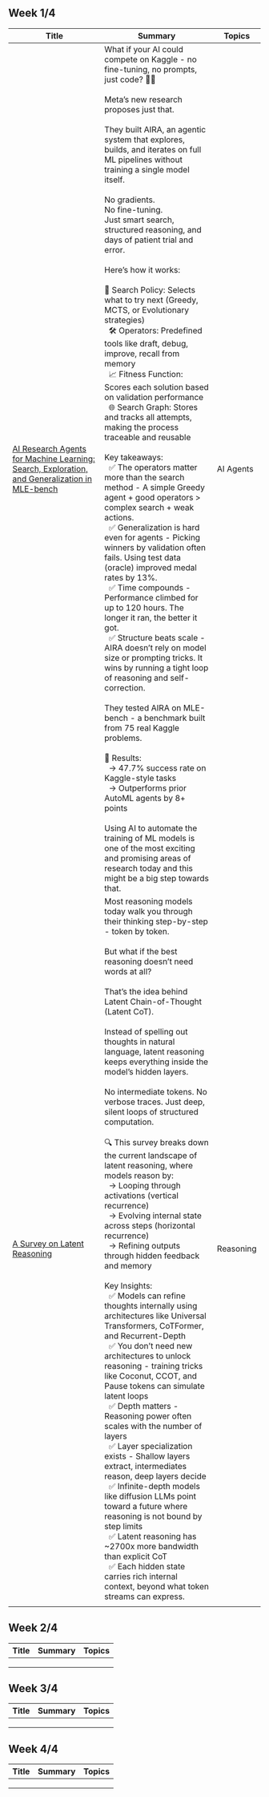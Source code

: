 ## Week 1/4
| Title | Summary | Topics | 
| --- | --- | --- |
| [AI Research Agents for Machine Learning: Search, Exploration, and Generalization in MLE-bench](https://arxiv.org/pdf/2507.02554) | What if your AI could compete on Kaggle - no fine-tuning, no prompts, just code? 🤖🏅 <br><br>Meta’s new research proposes just that. <br><br>They built AIRA, an agentic system that explores, builds, and iterates on full ML pipelines without training a single model itself. <br><br> No gradients. <br>No fine-tuning. <br>Just smart search, structured reasoning, and days of patient trial and error. <br><br>Here’s how it works: <br><br>🧠 Search Policy: Selects what to try next (Greedy, MCTS, or Evolutionary strategies) <br> &nbsp; 🛠️ Operators: Predefined tools like draft, debug, improve, recall from memory <br> &nbsp;  📈 Fitness Function: Scores each solution based on validation performance <br> &nbsp;  🌐 Search Graph: Stores and tracks all attempts, making the process traceable and reusable <br><br>Key takeaways: <br> &nbsp; ✅ The operators matter more than the search method - A simple Greedy agent + good operators > complex search + weak actions. <br> &nbsp; ✅ Generalization is hard even for agents - Picking winners by validation often fails. Using test data (oracle) improved medal rates by 13%. <br> &nbsp; ✅ Time compounds - Performance climbed for up to 120 hours. The longer it ran, the better it got. <br> &nbsp; ✅ Structure beats scale - AIRA doesn’t rely on model size or prompting tricks. It wins by running a tight loop of reasoning and self-correction. <br><br>They tested AIRA on MLE-bench - a benchmark built from 75 real Kaggle problems. <br><br>🎯 Results: <br> &nbsp;  -> 47.7% success rate on Kaggle-style tasks <br> &nbsp;  -> Outperforms prior AutoML agents by 8+ points <br><br>Using AI to automate the training of ML models is one of the most exciting and promising areas of research today and this might be a big step towards that. | AI Agents |  
| [A Survey on Latent Reasoning](https://arxiv.org/pdf/2507.06203) | Most reasoning models today walk you through their thinking step-by-step - token by token. <br><br> But what if the best reasoning doesn’t need words at all? <br><br> That’s the idea behind Latent Chain-of-Thought (Latent CoT). <br><br> Instead of spelling out thoughts in natural language, latent reasoning keeps everything inside the model’s hidden layers. <br><br> No intermediate tokens. No verbose traces. Just deep, silent loops of structured computation. <br><br> 🔍 This survey breaks down the current landscape of latent reasoning, where models reason by: <br> &nbsp;  -> Looping through activations (vertical recurrence) <br> &nbsp;  -> Evolving internal state across steps (horizontal recurrence) <br> &nbsp;  -> Refining outputs through hidden feedback and memory <br><br> Key Insights: <br> &nbsp;  ✅ Models can refine thoughts internally using architectures like Universal Transformers, CoTFormer, and Recurrent-Depth <br> &nbsp;  ✅ You don’t need new architectures to unlock reasoning - training tricks like Coconut, CCOT, and Pause tokens can simulate latent loops <br> &nbsp;  ✅ Depth matters - Reasoning power often scales with the number of layers <br> &nbsp;  ✅ Layer specialization exists - Shallow layers extract, intermediates reason, deep layers decide <br> &nbsp;  ✅ Infinite-depth models like diffusion LLMs point toward a future where reasoning is not bound by step limits <br> &nbsp;  ✅ Latent reasoning has ~2700x more bandwidth than explicit CoT <br> &nbsp;  ✅ Each hidden state carries rich internal context, beyond what token streams can express. | Reasoning |
| []() |  |  |


## Week 2/4
| Title | Summary | Topics |
| --- | --- | --- |
| []() |  |  |
| []() |  |  |
| []() |  |  |

## Week 3/4
| Title | Summary | Topics |
| --- | --- | --- |
| []() |  |  |
| []() |  |  |
| []() |  |  |

## Week 4/4
| Title | Summary | Topics |
| --- | --- | --- |
| []() |  |  |
| []() |  |  |
| []() |  |  |

